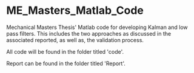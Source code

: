 # ME_Masters_Matlab_Code
Mechanical Masters Thesis' Matlab code for developing Kalman and low pass filters. This includes the two approaches as discussed in the associated reported, as well as, the validation process. 

All code will be found in the folder titled 'code'. 

Report can be found in the folder titled 'Report'. 
